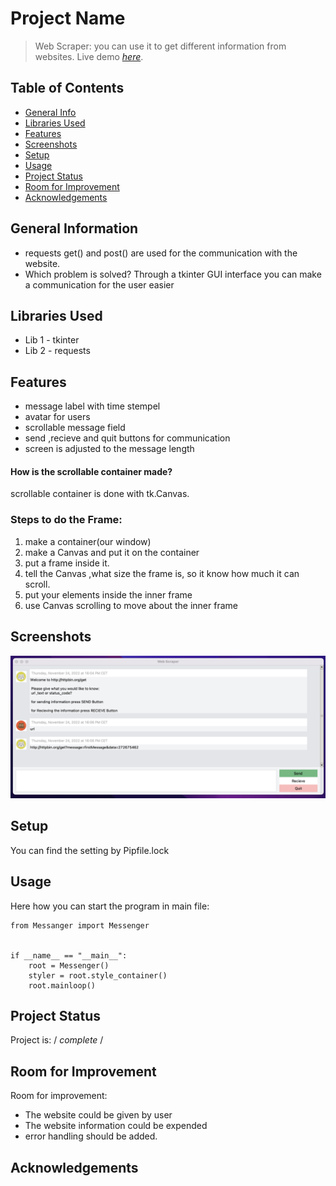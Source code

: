 # Project Name
> Web Scraper: you can use it to get different information from websites.
> Live demo [_here_](https://www.example.com). <!-- If you have the project hosted somewhere, include the link here. -->

## Table of Contents
* [General Info](#general-information)
* [Libraries Used](#libraries-used)
* [Features](#features)
* [Screenshots](#screenshots)
* [Setup](#setup)
* [Usage](#usage)
* [Project Status](#project-status)
* [Room for Improvement](#room-for-improvement)
* [Acknowledgements](#acknowledgements)

<!-- * [License](#license) -->


## General Information
- requests get() and post() are used for the communication with the website.
- Which problem is solved? Through a tkinter GUI interface you can make a communication for the user easier


## Libraries Used
- Lib 1 - tkinter 
- Lib 2 - requests



## Features

- message label with time stempel
- avatar for users
- scrollable message field
- send ,recieve and quit buttons for communication
- screen is adjusted to the message length

#### How is the scrollable container made?

 scrollable container is done with tk.Canvas.

 ### Steps to do the Frame:
 1. make a container(our window) 
 2.  make a Canvas and put it on the container
 3.  put a frame inside it.
 4. tell the Canvas ,what size the frame is, so it know how much it can scroll.
 5. put your elements inside the inner frame
 6. use Canvas scrolling to move about the inner frame



## Screenshots
![Example screenshot](/assets/screenshot1.png)

## Setup
You can find the setting by Pipfile.lock 


## Usage
Here how you can start the program in main file:

```
from Messanger import Messenger


if __name__ == "__main__":
    root = Messenger()
    styler = root.style_container()
    root.mainloop()  
```


## Project Status
Project is:  / _complete_ / 


## Room for Improvement
Room for improvement:
- The website could be given by user
- The website information could be expended
- error handling should be added.


## Acknowledgements




<!-- Optional -->
<!-- ## License -->

